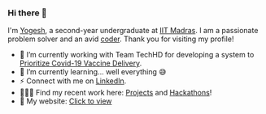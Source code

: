 ### Hi there 👋

I'm <a href="https://yogeshiitm.github.io" target="_blank">Yogesh</a>, a second-year undergraduate at <a href="https://www.linkedin.com/posts/reachiitm_nirfrankings-nirfrankings2020-nirf2020-activity-6676763324744511488-qeDW" target="_blank">IIT Madras</a>. I am a passionate problem solver and an avid <a href="https://www.hackerrank.com/yogeshiitm" target="_blank">coder</a>. Thank you for visiting my profile!


- 🔭 I’m currently working with Team TechHD for developing a system to <a href="https://techhd.herokuapp.com/" target="_blank">Prioritize Covid-19 Vaccine Delivery</a>.
- 🌱 I’m currently learning... well everything 😅
- ⚡ Connect with me on <a href="https://www.linkedin.com/in/yogeshiitm/" target="_blank">LinkedIn</a>.
- 👨🏻‍💻 Find my recent work here: <a href="https://yogeshiitm.github.io/projects" target="_blank">Projects</a> and <a href="https://yogeshiitm.github.io/competitions" target="_blank">Hackathons</a>!
- 💬 My website: [Click to view](https://yogeshiitm.github.io)


<!--
- 🔭 I’m currently working with [Team Sahaay](http://cfi.iitm.ac.in/wordpress/index.php/sahaay/) for developing a prototype of an Electronic Travel Aid (ETA) for blind people.
- 🌱 I'm looking forward to learning new skills!
- 🌱 Looking forward to learning new skills!
- 👯 Let's connect on [LinkedIn](https://www.linkedin.com/in/yogeshiitm/)!
- 👯 I’m looking to collaborate on any fun or innovative project
- 👨🏻‍💻 You can  find my recent projects <a href="https://yogeshiitm.github.io/projects" target="_blank">here</a>!
- 💬 How to reach me: yogeshiitm1[at]gmail[dot]com
- 💬 Ask me about programming or anything related to tech!
- 💬 Ping me about open-source, android, flutter, material-design, development
- 📫 How to reach me: yogesh[at]smail.iitm.ac.in or yogeshiitm1[at]gmail[dot]com
- ⚡ Fun fact: I'm silent outside but talkative inside xD 
- ⚡ Fun fact: I forget to sleep while I am coding xD
- ⚡ Motto: Eat, Sleep, Code, Repeat!
-->

<!--
I'm Yogesh, a second-year undergraduate at IIT Madras. I am a passionate problem solver and an avid coder. Thank you for visiting my profile!
- 🌱 I’m currently learning design and implementation of web apps with Python, JavaScript, and SQL using frameworks like Django, React, and Bootstrap.
- 👯 Connect with me on [Linkedin](https://www.linkedin.com/in/yogeshiitm/)
- 💬 Ask me about programming, tech or life at IIT (xD)
- 💬 Ask me about programming, tech or just say hello!
- ⚡ Fun fact: I don't trust words. I trust vibes.
- ⚡ Fun fact: I am a [talkative introvert](https://www.16personalities.com/articles/the-mystery-of-the-talkative-introvert).
-->

<!--
### Hi there 👋

- 🔭 I’m currently working on ...
- 🌱 I’m currently learning ...
- 👯 I’m looking to collaborate on ...
- 🤔 I’m looking for help with ...
- 💬 Ask me about ...
- 📫 How to reach me: ...
- 😄 Pronouns: ...
- ⚡ Fun fact: ...
-->

